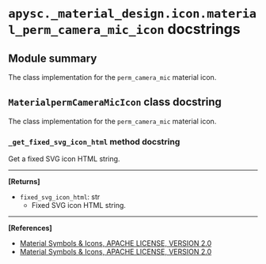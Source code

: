# `apysc._material_design.icon.material_perm_camera_mic_icon` docstrings

## Module summary

The class implementation for the `perm_camera_mic` material icon.

## `MaterialpermCameraMicIcon` class docstring

The class implementation for the `perm_camera_mic` material icon.

### `_get_fixed_svg_icon_html` method docstring

Get a fixed SVG icon HTML string.<hr>

**[Returns]**

- `fixed_svg_icon_html`: str
  - Fixed SVG icon HTML string.

<hr>

**[References]**

- [Material Symbols & Icons, APACHE LICENSE, VERSION 2.0](https://fonts.google.com/icons?icon.size=24&icon.color=%23e8eaed)
- [Material Symbols & Icons, APACHE LICENSE, VERSION 2.0](https://www.apache.org/licenses/LICENSE-2.0.html)